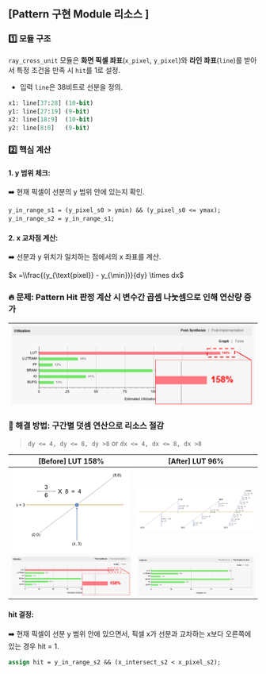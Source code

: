 ## [Pattern  구현 Module 리소스 ]


### 1️⃣ 모듈 구조

`ray_cross_unit` 모듈은 **화면 픽셀 좌표**(`x_pixel`, `y_pixel`)와 **라인 좌표**(`line`)를 받아서 특정 조건을 만족 시 `hit`를 1로 설정. 

* 입력 `line`은 38비트로 선분을 정의.

```systemverilog
x1: line[37:28] (10-bit)
y1: line[27:19] (9-bit)
x2: line[18:9]  (10-bit)
y2: line[8:0]   (9-bit)
``` 


### 2️⃣ 핵심 계산

#### 1. y 범위 체크:
:arrow_right: 현재 픽셀이 선분의 y 범위 안에 있는지 확인.

```systemverilog
y_in_range_s1 = (y_pixel_s0 > ymin) && (y_pixel_s0 <= ymax);
y_in_range_s2 = y_in_range_s1;
```
#### 2. x 교차점 계산:
:arrow_right: 선분과 y 위치가 일치하는 점에서의 x 좌표를 계산. 

$x =\\frac{(y_{\text{pixel}} - y_{\min})}{dy} \times dx$

### 🔥 문제: Pattern Hit 판정 계산 시 변수간 곱셈 나눗셈으로 인해 연산량 증가

<img src="/History/img/hw/img_3.png" width=600 >|
--|


### 🤩 해결 방법: 구간별 덧셈 연산으로 리소스 절감 

> `dy <= 4, dy <= 8, dy >8` or `dx <= 4, dx <= 8, dx >8`


| [Before] LUT 158% | [After] LUT 96% |
--|--
<img src="/History/img/hw/img_4.png" width=400 >|<img src="/History/img/hw/img_5.png" width=400 >|
<img src="/History/img/hw/img_3.png" width=400 >|<img src="/History/img/hw/img_6.png" width=400 >|

#### hit 결정:
:arrow_right:  현재 픽셀이 선분 y 범위 안에 있으면서, 픽셀 x가 선분과 교차하는 x보다 오른쪽에 있는 경우 hit = 1.

```systemverilog
assign hit = y_in_range_s2 && (x_intersect_s2 < x_pixel_s2);
```
